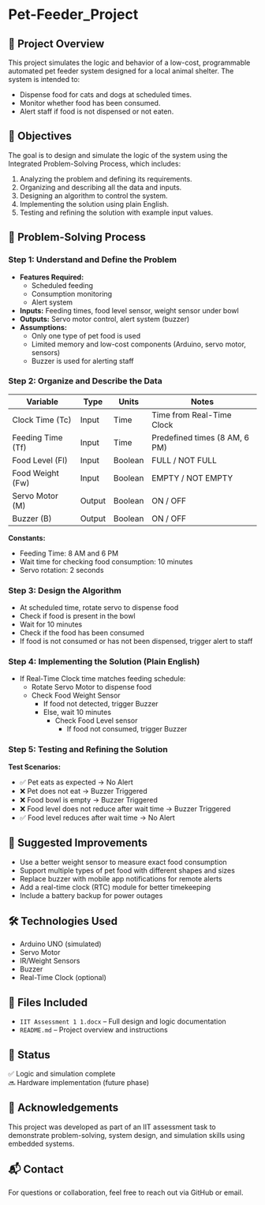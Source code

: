 # Pet-Feeder_Project

## 📘 Project Overview
This project simulates the logic and behavior of a low-cost, programmable automated pet feeder system designed for a local animal shelter. The system is intended to:
- Dispense food for cats and dogs at scheduled times.
- Monitor whether food has been consumed.
- Alert staff if food is not dispensed or not eaten.

## 🎯 Objectives
The goal is to design and simulate the logic of the system using the Integrated Problem-Solving Process, which includes:
1. Analyzing the problem and defining its requirements.
2. Organizing and describing all the data and inputs.
3. Designing an algorithm to control the system.
4. Implementing the solution using plain English.
5. Testing and refining the solution with example input values.

## 🧠 Problem-Solving Process

### Step 1: Understand and Define the Problem
- **Features Required:**
  - Scheduled feeding
  - Consumption monitoring
  - Alert system
- **Inputs:** Feeding times, food level sensor, weight sensor under bowl
- **Outputs:** Servo motor control, alert system (buzzer)
- **Assumptions:**
  - Only one type of pet food is used
  - Limited memory and low-cost components (Arduino, servo motor, sensors)
  - Buzzer is used for alerting staff

### Step 2: Organize and Describe the Data

| Variable           | Type    | Units   | Notes                                |
|--------------------|---------|---------|--------------------------------------|
| Clock Time (Tc)    | Input   | Time    | Time from Real-Time Clock            |
| Feeding Time (Tf)  | Input   | Time    | Predefined times (8 AM, 6 PM)        |
| Food Level (Fl)    | Input   | Boolean | FULL / NOT FULL                      |
| Food Weight (Fw)   | Input   | Boolean | EMPTY / NOT EMPTY                    |
| Servo Motor (M)    | Output  | Boolean | ON / OFF                             |
| Buzzer (B)         | Output  | Boolean | ON / OFF                             |

**Constants:**
- Feeding Time: 8 AM and 6 PM
- Wait time for checking food consumption: 10 minutes
- Servo rotation: 2 seconds

### Step 3: Design the Algorithm
- At scheduled time, rotate servo to dispense food
- Check if food is present in the bowl
- Wait for 10 minutes
- Check if the food has been consumed
- If food is not consumed or has not been dispensed, trigger alert to staff

### Step 4: Implementing the Solution (Plain English)
- If Real-Time Clock time matches feeding schedule:
  - Rotate Servo Motor to dispense food
  - Check Food Weight Sensor
    - If food not detected, trigger Buzzer
    - Else, wait 10 minutes
      - Check Food Level sensor
        - If food not consumed, trigger Buzzer

### Step 5: Testing and Refining the Solution

**Test Scenarios:**
- ✅ Pet eats as expected → No Alert
- ❌ Pet does not eat → Buzzer Triggered
- ❌ Food bowl is empty → Buzzer Triggered
- ❌ Food level does not reduce after wait time → Buzzer Triggered
- ✅ Food level reduces after wait time → No Alert

## 🚀 Suggested Improvements
- Use a better weight sensor to measure exact food consumption
- Support multiple types of pet food with different shapes and sizes
- Replace buzzer with mobile app notifications for remote alerts
- Add a real-time clock (RTC) module for better timekeeping
- Include a battery backup for power outages

## 🛠 Technologies Used
- Arduino UNO (simulated)
- Servo Motor
- IR/Weight Sensors
- Buzzer
- Real-Time Clock (optional)

## 📁 Files Included
- `IIT Assessment 1 1.docx` – Full design and logic documentation
- `README.md` – Project overview and instructions

## 📌 Status
✅ Logic and simulation complete  
🔜 Hardware implementation (future phase)

## 🤝 Acknowledgements
This project was developed as part of an IIT assessment task to demonstrate problem-solving, system design, and simulation skills using embedded systems.

## 📬 Contact
For questions or collaboration, feel free to reach out via GitHub or email.
